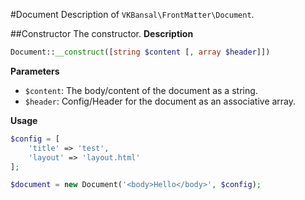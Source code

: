 ---
---
#Document
Description of `VKBansal\FrontMatter\Document`.

##Constructor
The constructor.
**Description**
```php
Document::__construct([string $content [, array $header]])
```
**Parameters**
- `$content`: The body/content of the document as a string.
- `$header`: Config/Header for the document as an associative array.

**Usage**
```php
$config = [
    'title' => 'test',
    'layout' => 'layout.html'
];

$document = new Document('<body>Hello</body>', $config);
```
